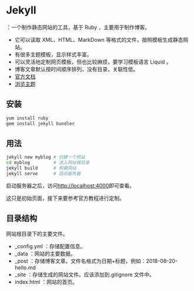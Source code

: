 # Jekyll

：一个制作静态网站的工具，基于 Ruby ，主要用于制作博客。
- 它可以读取 XML、HTML、MarkDown 等格式的文件，按照模板生成静态网站。
- 有很多主题模板，显示样式丰富。
- 可以灵活地定制网页模板，但也比较麻烦，要学习模板语言 Liquid 。
- 博客文章默认按时间顺序排列，没有目录，关联性低。
- [官方文档](https://jekyllrb.com/docs/)
- [浏览主题](http://jekyllthemes.org/)

## 安装

```sh
yum install ruby
gem install jekyll bundler
```

## 用法

```sh
jekyll new myblog # 创建一个网站
cd myblog         # 进入网站根目录
jekyll build      # 构建网站
jekyll serve      # 启动服务器
```

启动服务器之后，访问<http://localhost:4000>即可查看。

这只是初始页面，接下来要参考官方教程进行定制。

## 目录结构

网站根目录下的主要文件。
- _config.yml ：存储配置信息。
- _data ：网站的主要数据。
- _post ：存储博客文章。文件名格式为日期+标题，例如：2018-08-20-hello.md
- _site ：存储生成的网站文件。应该添加到.gitignore 文件中。
- index.html ：网站的首页。
